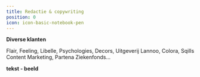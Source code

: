 ```yaml
---
title: Redactie & copywriting
position: 0
icon: icon-basic-notebook-pen
---
```


**Diverse klanten**

Flair, Feeling, Libelle, Psychologies, Decors, Uitgeverij Lannoo, Colora, Sqills Content Marketing, Partena Ziekenfonds…

**tekst - beeld**